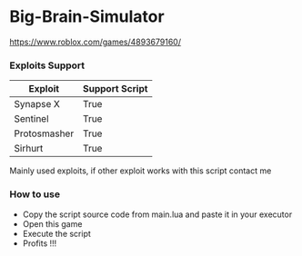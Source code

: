 # Big-Brain-Simulator
https://www.roblox.com/games/4893679160/

### Exploits Support

Exploit | Support Script
------------ | -------------
Synapse X | True
Sentinel | True
Protosmasher | True
Sirhurt | True

Mainly used exploits, if other exploit works with this script contact me

### How to use

* Copy the script source code from main.lua and paste it in your executor
* Open this game
* Execute the script
* Profits !!!
